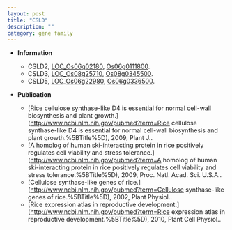 ```yaml
---
layout: post
title: "CSLD"
description: ""
category: gene family
---
```


* **Information**  
    + CSLD2, [LOC_Os06g02180](http://rice.uga.edu/cgi-bin/ORF_infopage.cgi?orf=LOC_Os06g02180), [Os06g0111800](https://rapdb.dna.affrc.go.jp/locus/?name=Os06g0111800).
    + CSLD3, [LOC_Os08g25710](http://rice.uga.edu/cgi-bin/ORF_infopage.cgi?orf=LOC_Os08g25710), [Os08g0345500](https://rapdb.dna.affrc.go.jp/locus/?name=Os08g0345500).
    + CSLD5, [LOC_Os06g22980](http://rice.uga.edu/cgi-bin/ORF_infopage.cgi?orf=LOC_Os06g22980), [Os06g0336500](https://rapdb.dna.affrc.go.jp/locus/?name=Os06g0336500).

* **Publication**  
    + [Rice cellulose synthase-like D4 is essential for normal cell-wall biosynthesis and plant growth.](http://www.ncbi.nlm.nih.gov/pubmed?term=Rice cellulose synthase-like D4 is essential for normal cell-wall biosynthesis and plant growth.%5BTitle%5D), 2009, Plant J..
    + [A homolog of human ski-interacting protein in rice positively regulates cell viability and stress tolerance.](http://www.ncbi.nlm.nih.gov/pubmed?term=A homolog of human ski-interacting protein in rice positively regulates cell viability and stress tolerance.%5BTitle%5D), 2009, Proc. Natl. Acad. Sci. U.S.A..
    + [Cellulose synthase-like genes of rice.](http://www.ncbi.nlm.nih.gov/pubmed?term=Cellulose synthase-like genes of rice.%5BTitle%5D), 2002, Plant Physiol..
    + [Rice expression atlas in reproductive development.](http://www.ncbi.nlm.nih.gov/pubmed?term=Rice expression atlas in reproductive development.%5BTitle%5D), 2010, Plant Cell Physiol..



